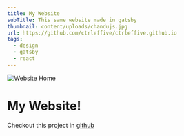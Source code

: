 ```yaml
---
title: My Website
subTitle: This same website made in gatsby
thumbnail: content/uploads/chandujs.jpg
url: https://github.com/ctrleffive/ctrleffive.github.io
tags:
  - design
  - gatsby
  - react
---
```


![Website Home](website-home.jpg)

# My Website!

Checkout this project in [github](https://github.com/ctrleffive/ctrleffive.github.io)
